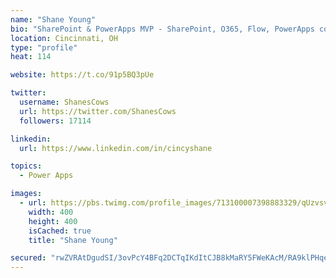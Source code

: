 ```yaml
---
name: "Shane Young"
bio: "SharePoint & PowerApps MVP - SharePoint, O365, Flow, PowerApps consulting? @PowerApps911 | Pure Snark? You found it."
location: Cincinnati, OH
type: "profile"
heat: 114

website: https://t.co/91p5BQ3pUe

twitter:
  username: ShanesCows
  url: https://twitter.com/ShanesCows
  followers: 17114

linkedin:
  url: https://www.linkedin.com/in/cincyshane

topics:
  - Power Apps

images:
  - url: https://pbs.twimg.com/profile_images/713100007398883329/qUzvsvQ3_400x400.jpg
    width: 400
    height: 400
    isCached: true
    title: "Shane Young"

secured: "rwZVRAtDgudSI/3ovPcY4BFq2DCTqIKdItCJB8kMaRY5FWeKAcM/RA9klPHqe8iY7w0SpiK3QWay2ArKmGTWq9VgG6Jymyd55itPWzOD2DdA8bQq4YGG9PEliiaeqRXSyMLj9lzhND5SjPd7udJUO+CtsYthbkyKV8ncYK6UkjDZwhzPvwI0qSIAOJ8zQcKKpXl4LCE9pc75hkHDgltgnDBSxMP1OZSf/VryTzggbnkVkTJ6ID2dOgTF0SOqMlFE1YsqltuM2VYgEeGbncA+HyxMPeDR8EcTDelv9MlEbipvzChTmkbHpe8Uo3XI20T95ulQttbFpAr5iNO7BhkhkVRM64UqoqpS9klPBnCnvzt9cgCTSkyY6Pgco7o8Qge2cA1S8wcKA1rarW8TW+kj3QGjAUxUpcZ4f3Tn6uQduoM=;zJI4VfXagv2gAXs2vHSP3Q=="
---
```


